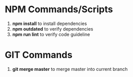# NPM Commands/Scripts
1. **npm install** to install dependencies
1. **npm outdated** to verify dependencies
1. **npm run lint** to verify code guideline

# GIT Commands
1. **git merge master** to merge master into current branch 
